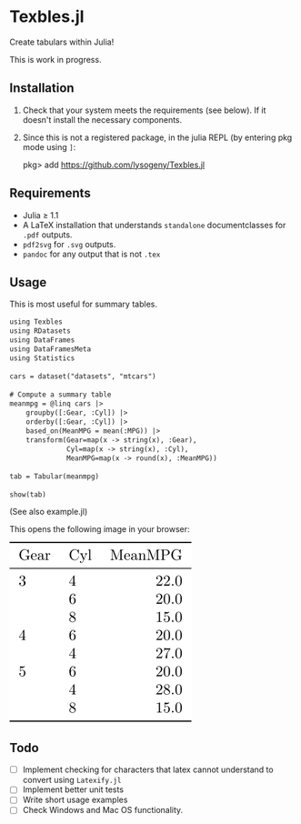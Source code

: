 Texbles.jl
==========

Create tabulars within Julia!

This is work in progress.

Installation
------------

1. Check that your system meets the requirements (see below). If it doesn't install the necessary components.
2. Since this is not a registered package, in the julia REPL (by entering pkg mode using `]`:

    pkg> add https://github.com/lysogeny/Texbles.jl

Requirements
------------

- Julia ≥ 1.1
- A LaTeX installation that understands `standalone` documentclasses for `.pdf` outputs.
- `pdf2svg` for `.svg` outputs.
- `pandoc` for any output that is not `.tex`

Usage
-----

This is most useful for summary tables.

```{julia}
using Texbles
using RDatasets
using DataFrames
using DataFramesMeta
using Statistics

cars = dataset("datasets", "mtcars")

# Compute a summary table
meanmpg = @linq cars |> 
    groupby([:Gear, :Cyl]) |> 
    orderby([:Gear, :Cyl]) |>
    based_on(MeanMPG = mean(:MPG)) |> 
    transform(Gear=map(x -> string(x), :Gear),
              Cyl=map(x -> string(x), :Cyl),
              MeanMPG=map(x -> round(x), :MeanMPG))

tab = Tabular(meanmpg)

show(tab)
```

(See also example.jl)

This opens the following image in your browser:

![](example.svg)

Todo
----

- [ ] Implement checking for characters that latex cannot understand to convert using `Latexify.jl`
- [ ] Implement better unit tests
- [ ] Write short usage examples
- [ ] Check Windows and Mac OS functionality.
